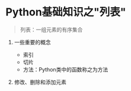 # Python基础知识之"列表"

> 列表：一组元素的有序集合

1. 一些重要的概念
   + 索引
   + 切片
   + 方法：Python类中的函数称之为方法

2. 修改、删除和添加元素